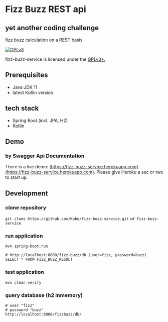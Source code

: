 # Fizz Buzz REST api

## yet another coding challenge

fizz buzz calculation on a REST basis

[![GPLv3](https://img.shields.io/badge/licence-GPLv3-brightgreen.svg)](http://www.gnu.org/licenses/gpl-3.0.html)

fizz-buzz-service is licensed under the [GPLv3+.](LICENSE)

## Prerequisites

- Java JDK 11
- latest Kotlin version

## tech stack

- Spring Boot (incl. JPA, H2)
- Kotlin

## Demo

### by Swagger Api Documentation

There is a live demo: [https://fizz-buzz-service.herokuapp.com](https://fizz-buzz-service.herokuapp.com).
Please give Heroku a sec or two to start up.

## Development

### clone repository

```git clone https://github.com/Kobe/fizz-buzz-service.git```
```cd fizz-buzz-service```

### run application

```mvn spring-boot:run```

```
# http://localhost:8080/fizz-buzz/db (user=fizz, password=buzz)
SELECT * FROM FIZZ_BUZZ_RESULT
```

### test application

```mvn clean verify```

### query database (h2 inmemory)

```
# user "fizz"
# password "buzz"
http://localhost:8080/fizzbuzz/db/
```